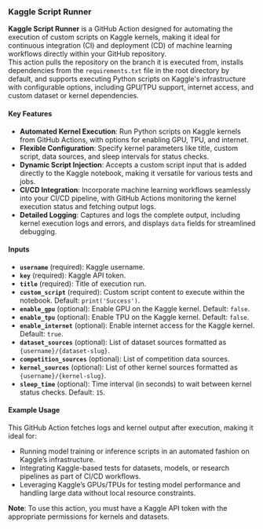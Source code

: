 ### Kaggle Script Runner

**Kaggle Script Runner** is a GitHub Action designed for automating the execution of custom scripts on Kaggle kernels, making it ideal for continuous integration (CI) and deployment (CD) of machine learning workflows directly within your GitHub repository. 
<br>
This action pulls the repository on the branch it is executed from, installs dependencies from the `requirements.txt` file in the root directory by default, and supports executing Python scripts on Kaggle's infrastructure with configurable options, including GPU/TPU support, internet access, and custom dataset or kernel dependencies. 

#### Key Features
- **Automated Kernel Execution**: Run Python scripts on Kaggle kernels from GitHub Actions, with options for enabling GPU, TPU, and internet.
- **Flexible Configuration**: Specify kernel parameters like title, custom script, data sources, and sleep intervals for status checks.
- **Dynamic Script Injection**: Accepts a custom script input that is added directly to the Kaggle notebook, making it versatile for various tests and jobs.
- **CI/CD Integration**: Incorporate machine learning workflows seamlessly into your CI/CD pipeline, with GitHub Actions monitoring the kernel execution status and fetching output logs.
- **Detailed Logging**: Captures and logs the complete output, including kernel execution logs and errors, and displays `data` fields for streamlined debugging.
  
#### Inputs
- **`username`** (required): Kaggle username.
- **`key`** (required): Kaggle API token.
- **`title`** (required): Title of execution run.
- **`custom_script`** (required): Custom script content to execute within the notebook. Default: `print('Success')`.
- **`enable_gpu`** (optional): Enable GPU on the Kaggle kernel. Default: `false`.
- **`enable_tpu`** (optional): Enable TPU on the Kaggle kernel. Default: `false`.
- **`enable_internet`** (optional): Enable internet access for the Kaggle kernel. Default: `true`.
- **`dataset_sources`** (optional): List of dataset sources formatted as `{username}/{dataset-slug}`.
- **`competition_sources`** (optional): List of competition data sources.
- **`kernel_sources`** (optional): List of other kernel sources formatted as `{username}/{kernel-slug}`.
- **`sleep_time`** (optional): Time interval (in seconds) to wait between kernel status checks. Default: `15`.

#### Example Usage
This GitHub Action fetches logs and kernel output after execution, making it ideal for:
- Running model training or inference scripts in an automated fashion on Kaggle’s infrastructure.
- Integrating Kaggle-based tests for datasets, models, or research pipelines as part of CI/CD workflows.
- Leveraging Kaggle’s GPUs/TPUs for testing model performance and handling large data without local resource constraints.

**Note**: To use this action, you must have a Kaggle API token with the appropriate permissions for kernels and datasets.